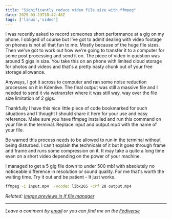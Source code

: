 ```yaml
---
title: "Significantly reduce video file size with ffmpeg"
date: 2025-03-23T10:42:48Z
tags: ['linux','video']
---
```


I was recently asked to record someones short performance at a gig on my phone. I obliged of course but I've got to admit dealing with video footage on phones is not all that fun to me. Mostly because of the huge file sizes. Then we've got to work out how we're going to transfer it to a computer for some post processing and send it on. The piece of video in question was around 5 gigs in size. You take this on an phone with limited cloud storage for photos and videos and that's a pretty nasty chunk out of your free storage allowance.

Anyways, I got it across to computer and ran some noise reduction processes on it in Kdenlive. The final output was still a massive file and I needed to send it via wetransfer where it was still way, way over the file size limitation of 2 gigs.

Thankfully I have this nice little piece of code bookmarked for such situations and I thought I should share it here for your use and easy reference. Make sure you have ffmpeg installed and run this command on your file in the terminal. Replace input and output.mp4 with the name of your file. 

Be warned this process needs to be allowed to run in the terminal without being disturbed. I can't explain the technicals of it but it goes through frame and frame and runs some compression on it. It  may take a quite a long time even on a short video depending on the power of your machine. 

I managed to get a 5 gig file down to under 500 mb! with absolutely no noticeable difference in resolution or sound quality. For me that's worth the waiting time. Try it out and be patient -  It just works.

```sh
ffmpeg -i input.mp4  -vcodec libx265 -crf 28 output.mp4
```

*Related: [Image previews in lf file manager](/blog/2025-03-26-images-previews-in-lf-file-manager/)*

---

*Leave a comment by [email](mailto:bledley@posteo.com) or you can find me on the [Fediverse](https://mastodon.social/@bledley)*

